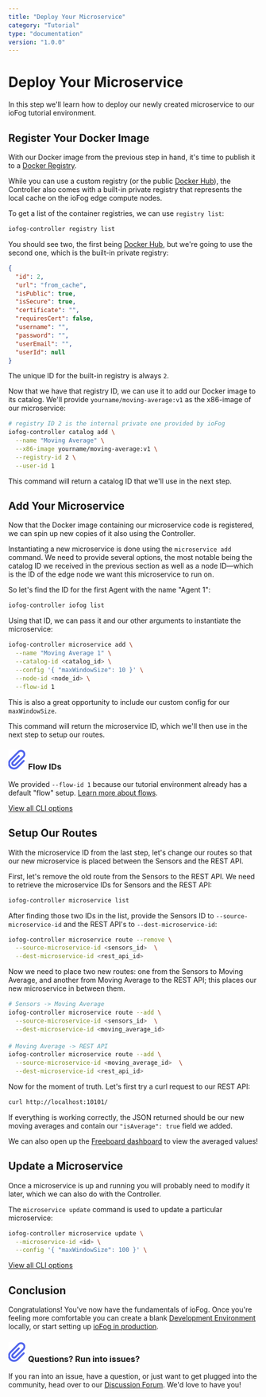```yaml
---
title: "Deploy Your Microservice"
category: "Tutorial"
type: "documentation"
version: "1.0.0"
---
```


# Deploy Your Microservice
In this step we'll learn how to deploy our newly created microservice to our ioFog tutorial environment.

## Register Your Docker Image
With our Docker image from the previous step in hand, it's time to publish it to a [Docker Registry](https://docs.docker.com/registry/).

While you can use a custom registry (or the public [Docker Hub](https://hub.docker.com/)), the Controller also comes with a built-in private registry that represents the local cache on the ioFog edge compute nodes.

To get a list of the container registries, we can use `registry list`:

```sh
iofog-controller registry list
```

You should see two, the first being [Docker Hub](https://hub.docker.com/), but we're going to use the second one, which is the built-in private registry:

```json
{
  "id": 2,
  "url": "from_cache",
  "isPublic": true,
  "isSecure": true,
  "certificate": "",
  "requiresCert": false,
  "username": "",
  "password": "",
  "userEmail": "",
  "userId": null
}
```

The unique ID for the built-in registry is always `2`.

Now that we have that registry ID, we can use it to add our Docker image to its catalog. We'll provide `yourname/moving-average:v1` as the x86-image of our microservice:

```sh
# registry ID 2 is the internal private one provided by ioFog
iofog-controller catalog add \
  --name "Moving Average" \
  --x86-image yourname/moving-average:v1 \
  --registry-id 2 \
  --user-id 1
```

This command will return a catalog ID that we'll use in the next step.

## Add Your Microservice
Now that the Docker image containing our microservice code is registered, we can spin up new copies of it also using the Controller.

Instantiating a new microservice is done using the `microservice add` command. We need to provide several options, the most notable being the catalog ID we received in the previous section as well as a node ID—which is the ID of the edge node we want this microservice to run on.

So let's find the ID for the first Agent with the name "Agent 1":

```sh
iofog-controller iofog list
```

Using that ID, we can pass it and our other arguments to instantiate the microservice:

```sh
iofog-controller microservice add \
  --name "Moving Average 1" \
  --catalog-id <catalog_id> \
  --config '{ "maxWindowSize": 10 }' \
  --node-id <node_id> \
  --flow-id 1
```

This is also a great opportunity to include our custom config for our `maxWindowSize`.

This command will return the microservice ID, which we'll then use in the next step to setup our routes.

<aside class="notifications note">
  <h3><img src="/images/icos/ico-note.svg" alt=""> Flow IDs</h3>
  <p>We provided <code class="language-text">--flow-id 1</code> because our tutorial environment already has a default "flow" setup. <a href="controllers-cli-usage#flow">Learn more about flows</a>.</p>
</aside>

[View all CLI options](controllers-cli-usage#microservice)

## Setup Our Routes
With the microservice ID from the last step, let's change our routes so that our new microservice is placed between the Sensors and the REST API.

First, let's remove the old route from the Sensors to the REST API. We need to retrieve the microservice IDs for Sensors and the REST API:

```sh
iofog-controller microservice list
```

After finding those two IDs in the list, provide the Sensors ID to `--source-microservice-id` and the REST API's to `--dest-microservice-id`:

```sh
iofog-controller microservice route --remove \
  --source-microservice-id <sensors_id>  \
  --dest-microservice-id <rest_api_id>
```

Now we need to place two new routes: one from the Sensors to Moving Average, and another from Moving Average to the REST API; this places our new microservice in between them.

```sh
# Sensors -> Moving Average
iofog-controller microservice route --add \
  --source-microservice-id <sensors_id>  \
  --dest-microservice-id <moving_average_id>

# Moving Average -> REST API
iofog-controller microservice route --add \
  --source-microservice-id <moving_average_id>  \
  --dest-microservice-id <rest_api_id>
```

Now for the moment of truth. Let's first try a curl request to our REST API:

```sh
curl http://localhost:10101/
```

If everything is working correctly, the JSON returned should be our new moving averages and contain our `"isAverage": true` field we added.

We can also open up the [Freeboard dashboard](http://localhost:10102/?load=dashboard.json) to view the averaged values!

## Update a Microservice
Once a microservice is up and running you will probably need to modify it later, which we can also do with the Controller.

The `microservice update` command is used to update a particular microservice:

```sh
iofog-controller microservice update \
  --microservice-id <id> \
  --config '{ "maxWindowSize": 100 }' \
```

[View all CLI options](controllers-cli-usage#microservice)

## Conclusion
Congratulations! You've now have the fundamentals of ioFog. Once you're feeling more comfortable you can create a blank [Development Environment](quick-start) locally, or start setting up [ioFog in production](setup-your-controllers).

<aside class="notifications note">
  <h3><img src="/images/icos/ico-note.svg" alt=""> Questions? Run into issues?</h3>
  <p>If you ran into an issue, have a question, or just want to get plugged into the community, head over to our <a href="https://discuss.iofog.org/">Discussion Forum</a>. We'd love to have you!</p>
</aside>
